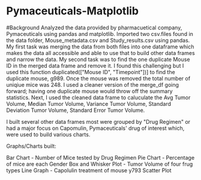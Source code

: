 # Pymaceuticals-Matplotlib

#Background
Analyzed the data provided by pharmacuetical company, Pymaceuticals using pandas and matplotlib. Imported two csv.files found in the data folder, Mouse_metadata.csv and Study_results.csv using pandas. My first task was merging the data from both files into one dataframe which makes the data all accessible and able to use that to build other data frames and narrow the data. My second task was to find the one duplicate Mouse ID in the merged data frame and remove it. I found this challenging but I used this function duplicated(["Mouse ID", "Timepoint"])] to find the duplicate mouse, g989. Once the mouse was removed the total number of uniqiue mice was 248. I used a cleaner version of the merge_df going forward; having one duplicate mouse would throw off the summary statistics. Next, I used the cleaned data frame to caluculate the Avg Tumor Volume, Median Tumor Volume, Variance Tumor Volume, Standard Deviation Tumor Volume, Standard Error Tumor Volume. 

I built several other data frames most were grouped by "Drug Regimen" or had a major focus on Capomulin, Pymaceuticals' drug of interest which, were used to build various charts.

Graphs/Charts built:

Bar Chart - Number of Mice tested by Drug Regimen
Pie Chart - Percentage of mice are each Gender
Box and Whisker Plot - Tumor Volume of four frug types
Line Graph - Capolulin treatment of mouse y793
Scatter Plot










 
